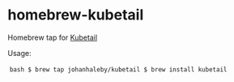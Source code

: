# homebrew-kubetail

Homebrew tap for [Kubetail](https://github.com/johanhaleby/kubetail)

Usage:
  
  ```bash
  $ brew tap johanhaleby/kubetail
  $ brew install kubetail
  ```
